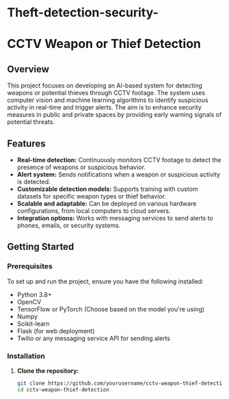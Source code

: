 # Theft-detection-security-

# CCTV Weapon or Thief Detection

## Overview

This project focuses on developing an AI-based system for detecting weapons or potential thieves through CCTV footage. The system uses computer vision and machine learning algorithms to identify suspicious activity in real-time and trigger alerts. The aim is to enhance security measures in public and private spaces by providing early warning signals of potential threats.

## Features

- **Real-time detection:** Continuously monitors CCTV footage to detect the presence of weapons or suspicious behavior.
- **Alert system:** Sends notifications when a weapon or suspicious activity is detected.
- **Customizable detection models:** Supports training with custom datasets for specific weapon types or thief behavior.
- **Scalable and adaptable:** Can be deployed on various hardware configurations, from local computers to cloud servers.
- **Integration options:** Works with messaging services to send alerts to phones, emails, or security systems.

## Getting Started

### Prerequisites

To set up and run the project, ensure you have the following installed:

- Python 3.8+
- OpenCV
- TensorFlow or PyTorch (Choose based on the model you're using)
- Numpy
- Scikit-learn
- Flask (for web deployment)
- Twilio or any messaging service API for sending alerts

### Installation

1. **Clone the repository:**
   ```bash
   git clone https://github.com/yourusername/cctv-weapon-thief-detection.git
   cd cctv-weapon-thief-detection
